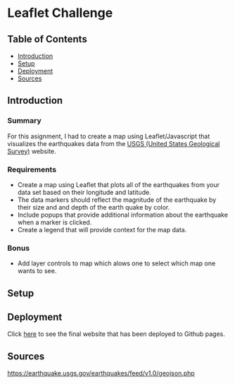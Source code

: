 # Leaflet Challenge
## Table of Contents
* [Introduction](#introduction)
* [Setup](#setup)
* [Deployment](#deployment)
* [Sources](#sources)

## Introduction
### Summary 
For this asignment, I had to create a map using Leaflet/Javascript that visualizes the earthquakes data from the [USGS (United States Geological Survey)](https://earthquake.usgs.gov/earthquakes/feed/v1.0/geojson.php) website. 
### Requirements
* Create a map using Leaflet that plots all of the earthquakes from your data set based on their longitude and latitude.
* The data markers should reflect the magnitude of the earthquake by their size and and depth of the earth quake by color.
* Include popups that provide additional information about the earthquake when a marker is clicked.
* Create a legend that will provide context for the map data.
### Bonus
* Add layer controls to map which alows one to select which map one wants to see.

## Setup

## Deployment 
Click [here](https://j-schea29.github.io/leaflet-challenge/) to see the final website that has been deployed to Github pages.
## Sources
<https://earthquake.usgs.gov/earthquakes/feed/v1.0/geojson.php>

